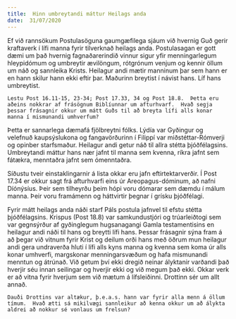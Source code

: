 ```yaml
---
title:  Hinn umbreytandi máttur Heilags anda
date:  31/07/2020
---
```


Ef við rannsökum Postulasöguna gaumgæfilega sjáum við hvernig Guð gerir kraftaverk í lífi manna fyrir tilverknað heilags anda.  Postulasagan er gott dæmi um það hvernig fagnaðarerindið vinnur sigur yfir menningarlegum hleypidómum og umbreytir ævilöngum, rótgrónum venjum og kennir öllum um náð og sannleika Krists.  Heilagur andi mætir manninum þar sem hann er en hann skilur hann ekki eftir þar.  Maðurinn breytist í návist hans.  Líf hans umbreytist.

`Lestu Post 16.11-15, 23-34; Post 17.33, 34 og Post 18.8.  Þetta eru aðeins nokkrar af frásögnum Biblíunnar um afturhvarf.  Hvað segja þessar frásagnir okkur um mátt Guðs til að breyta lífi alls konar manna í mismunandi umhverfum?`

Þetta er sannarlega dæmafá fjölbreytni fólks.  Lýdía var Gyðingur og velefnuð kaupsýslukona og fangavörðurinn í Filippí var miðstéttar-Rómverji og opinber starfsmaður.  Heilagur andi getur náð til allra stétta þjóðfélagsins.  Umbreytandi máttur hans nær jafnt til manna sem kvenna, ríkra jafnt sem fátækra, menntaðra jafnt sem ómenntaðra.

Síðustu tveir einstaklingarnir á lista okkar eru jafn eftirtektarverðir.  Í Post 17.34 er okkur sagt frá afturhvarfi eins úr Areopagus-dóminum, að nafni Díónýsíus.  Þeir sem tilheyrðu þeim hópi voru dómarar sem dæmdu í málum manna.  Þeir voru framámenn og háttvirtir þegnar í grísku þjóðfélagi.

Fyrir mátt heilags anda náði starf Páls postula jafnvel til efstu stétta þjóðfélagsins.  Krispus (Post 18.8) var samkundustjóri og trúarleiðtogi sem var gegnsýrður af gyðinglegum hugsanagangi Gamla testamentisins en heilagur andi náði til hans og breytti lífi hans.  Þessar frásagnir sýna fram á að þegar við vitnum fyrir Krist og deilum orði hans með öðrum mun heilagur andi gera undraverða hluti í lífi alls kyns manna og kvenna sem koma úr alls konar umhverfi, margskonar menningarsvæðum og hafa mismunandi menntun og átrúnað.  Við getum því ekki dregið neinar ályktanir varðandi það hverjir séu innan seilingar og hverjir ekki og við megum það ekki.  Okkar verk er að vitna fyrir hverjum sem við mætum á lífsleiðinni.  Drottinn sér um allt annað.

`Dauði Drottins var altækur, þ.e.a.s. hann var fyrir alla menn á öllum tímum.  Hvað ætti sá mikilvægi sannleikur að kenna okkur um að álykta aldrei að nokkur sé vonlaus um frelsun?`